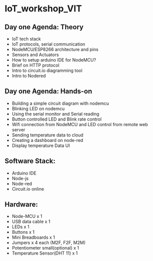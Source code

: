 # IoT_workshop_VIT

## Day one Agenda: Theory

- IoT tech stack
- IoT protocols, serial communication
- NodeMCU/ESP8266 architecture and pins
- Sensors and Actuators
- How to setup arduino IDE for NodeMCU?
- Brief on HTTP protocol
- Intro to circuit.io diagramming tool
- Intro to Nodered

## Day one Agenda: Hands-on

- Building a simple circuit diagram with nodemcu
- Blinking LED on nodemcu
- Using the serial monitor and Serial reading
- Button controlled LED and Blink rate control
- Wifi connection from NodeMCU and LED control from remote web server
- Sending temperature data to cloud
- Creating a dashboard on node-red
- Display temperature Data UI

## Software Stack:

- Arduino IDE
- Node-js
- Node-red
- Circuit.io online

## Hardware:

- Node-MCU x 1
- USB data cable x 1
- LEDs x 1
- Buttons x 1
- Mini Breadboards x 1
- Jumpers x 4 each (M2F, F2F, M2M)
- Potentiometer small(optional) x 1
- Temperature Sensor(DHT 11) x 1
